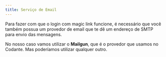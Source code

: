 ```yaml
---
title: Serviço de Email
---
```


Para fazer com que o login com magic link funcione, é necessário que você também possua um provedor de email que te dê um endereço de SMTP para envio das mensagens. 

No nosso caso vamos utilizar o **Mailgun**, que é o provedor que usamos no Codante. Mas poderíamos utilizar qualquer outro. 
